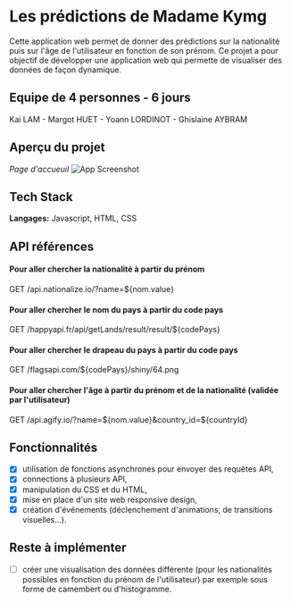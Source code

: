 # Les prédictions de Madame Kymg

Cette application web permet de donner des prédictions sur la nationalité puis sur l'âge de l'utilisateur en fonction de son prénom. 
Ce projet a pour objectif de développer une application web qui permette de visualiser des données de façon dynamique.

## Equipe de 4 personnes - 6 jours

Kai LAM - Margot HUET - Yoann LORDINOT - Ghislaine AYBRAM

## Aperçu du projet

*Page d'accueuil*
![App Screenshot](/screen/)

## Tech Stack

**Langages:** Javascript, HTML, CSS

## API références

#### Pour aller chercher la nationalité à partir du prénom
GET /api.nationalize.io/?name=${nom.value}

#### Pour aller chercher le nom du pays à partir du code pays
GET /happyapi.fr/api/getLands/result/result/${codePays}

#### Pour aller chercher le drapeau du pays à partir du code pays
GET /flagsapi.com/${codePays}/shiny/64.png

#### Pour aller chercher l'âge à partir du prénom et de la nationalité (validée par l'utilisateur)
GET /api.agify.io/?name=${nom.value}&country_id=${countryId}

## Fonctionnalités
- [x] utilisation de fonctions asynchrones pour envoyer des requêtes API,
- [x] connections à plusieurs API,
- [x] manipulation du CSS et du HTML,
- [x] mise en place d'un site web responsive design,
- [x] création d'événements (déclenchement d'animations, de transitions visuelles...).
  
## Reste à implémenter
- [ ] créer une visualisation des données différente (pour les nationalités possibles en fonction du prénom de l'utilisateur) par exemple sous forme de camembert ou d'histogramme.



